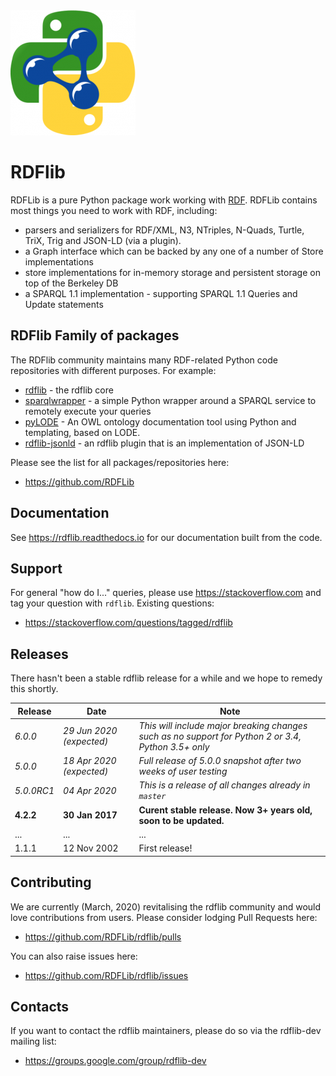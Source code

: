 <img src="style/logo-rdflib.png" alt="RDFlib's logo" />

# RDFlib
RDFLib is a pure Python package work working with [RDF](http://www.w3.org/RDF/). RDFLib contains most things you need to work with RDF, including:

* parsers and serializers for RDF/XML, N3, NTriples, N-Quads, Turtle, TriX, Trig and JSON-LD (via a plugin).
* a Graph interface which can be backed by any one of a number of Store implementations
* store implementations for in-memory storage and persistent storage on top of the Berkeley DB
* a SPARQL 1.1 implementation - supporting SPARQL 1.1 Queries and Update statements

## RDFlib Family of packages
The RDFlib community maintains many RDF-related Python code repositories with different purposes. For example:

* [rdflib](https://github.com/RDFLib/rdflib) - the rdflib core
* [sparqlwrapper](https://github.com/RDFLib/sparqlwrapper) - a simple Python wrapper around a SPARQL service to remotely execute your queries
* [pyLODE](https://github.com/RDFLib/pyLODE) - An OWL ontology documentation tool using Python and templating, based on LODE.
* [rdflib-jsonld](https://github.com/RDFLib/rdflib-jsonld) - an rdflib plugin that is an implementation of JSON-LD

Please see the list for all packages/repositories here:

* <https://github.com/RDFLib>

## Documentation
See <https://rdflib.readthedocs.io> for our documentation built from the code.

## Support
For general "how do I..." queries, please use https://stackoverflow.com and tag your question with `rdflib`. Existing questions:

* <https://stackoverflow.com/questions/tagged/rdflib>

## Releases
There hasn't been a stable rdflib release for a while and we hope to remedy this shortly.

**Release** | **Date** | **Note**
--- | --- | ---
*6.0.0* | *29 Jun 2020 (expected)* | *This will include major breaking changes such as no support for Python 2 or 3.4, Python 3.5+ only*
*5.0.0* | *18 Apr 2020 (expected)* | *Full release of 5.0.0 snapshot after two weeks of user testing*
*5.0.0RC1* | *04 Apr 2020* | *This is a release of all changes already in `master`*
**4.2.2** | **30 Jan 2017** | **Curent stable release. Now 3+ years old, soon to be updated.**
... | ... | ...
1.1.1 | 12 Nov 2002 | First release!


## Contributing
We are currently (March, 2020) revitalising the rdflib community and would love contributions from users. Please consider lodging Pull Requests here:

* <https://github.com/RDFLib/rdflib/pulls>

You can also raise issues here:

* <https://github.com/RDFLib/rdflib/issues>


## Contacts
If you want to contact the rdflib maintainers, please do so via the rdflib-dev mailing list:

* <https://groups.google.com/group/rdflib-dev>
